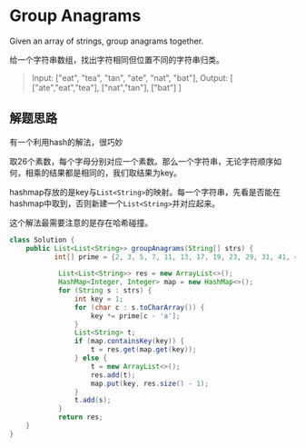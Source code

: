 # Group Anagrams

Given an array of strings, group anagrams together.

给一个字符串数组，找出字符相同但位置不同的字符串归类。

> Input: ["eat", "tea", "tan", "ate", "nat", "bat"],
Output:
[
  ["ate","eat","tea"],
  ["nat","tan"],
  ["bat"]
]

## 解题思路

有一个利用hash的解法，很巧妙

取26个素数，每个字母分别对应一个素数。那么一个字符串，无论字符顺序如何，相乘的结果都是相同的，我们取结果为key。

hashmap存放的是key与`List<String>`的映射。每一个字符串，先看是否能在hashmap中取到，否则新建一个`List<String>`并对应起来。

这个解法最需要注意的是存在哈希碰撞。

```Java
class Solution {
    public List<List<String>> groupAnagrams(String[] strs) {
           int[] prime = {2, 3, 5, 7, 11, 13, 17, 19, 23, 29, 31, 41, 43, 47, 53, 59, 61, 67, 71, 73, 79, 83, 89, 97, 101,103};//最多10609个z
    
            List<List<String>> res = new ArrayList<>();
            HashMap<Integer, Integer> map = new HashMap<>();
            for (String s : strs) {
                int key = 1;
                for (char c : s.toCharArray()) {
                    key *= prime[c - 'a'];
                }
                List<String> t;
                if (map.containsKey(key)) {
                    t = res.get(map.get(key));
                } else {
                    t = new ArrayList<>();
                    res.add(t);
                    map.put(key, res.size() - 1);
                }
                t.add(s);
            }
            return res;
    }
}
```
